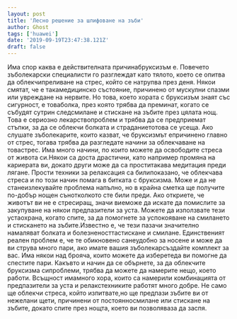 ```yaml
---
layout: post
title: 'Лесно решение за шлифоване на зъби'
author: Ghost
tags: ['huawei']
date: '2019-09-19T23:47:38.121Z'
draft: false
---
```


Има спор каква е действителната причинабруксизъм е. Повечето зъболекарски специалисти го разглеждат като тялото, което се опитва да облекчипреливане на стрес, който се натрупва през деня. Някои смятат, че е такамедицинско състояние, причинено от мускулни спазми или увреждане на нервите. Но това, което хората с бруксизъм знаят със сигурност, е товаболка, през която трябва да преминат, когато се събудят сутрин следсмилане и стискане на зъбите през цялата нощ. Това е сериозно лекарствопроблем и трябва да се предприемат стъпки, за да се облекчи болката и страданиетотова се усеща. Ако слушате зъболекарите, които казват, че бруксизмът епричинено главно от стрес, тогава трябва да разгледате начини за облекчаване на товастрес. Има много начини, по които можете да освободите стреса от живота си.Някои са доста драстични, като например промяна на кариерата ви, докато други може да са проститакава медитация преди лягане. Прости техники за релаксация са билипоказано, че облекчава стреса и по този начин помага в битката с бруксизма. Може и да не станеизлекувайте проблема напълно, но в крайна сметка ще получите по-добър нощен сънотколкото сте били преди. Ако откриете, че животът ви не е стресиращ, значи виеможе да искате да помислите за закупуване на някои предпазители за уста. Можете да използвате тези устаохрана, когато спите, за да помогнете за успокояване на смилането и стискането на зъбите.Известно е, че тези пазачи значително намаляват болката и болезненосттастискане и смилане. Единственият реален проблем е, че те обикновено санеудобно за носене и може да ви струва много пари, ако имате вашия зъболекарсъздайте комплект за вас. Има някои над брояча, които можете да изберетеда ви помогне да спестите пари. Какъвто и начин да се обърнете, за да облекчите бруксизма сипроблеми, трябва да можете да намерите нещо, което работи. Всъщност имамного хора, които са намерили комбинацията от предпазители за уста и релакстехниките работят много добре. Не само ще облекчи стреса, който изпитвате,но ще предпази зъбите ви от нежелани щети, причинени от постоянносмилане или стискане на зъбите, докато спите през нощта, което ви позволяваза да заспя.  
